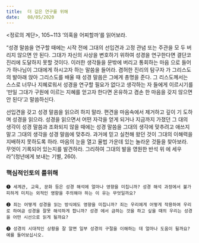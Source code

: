```yaml
---
title:  더 깊은 연구를 위해
date:   08/05/2020
---
```


<정로의 계단>, 105~113 ‘의혹을 어찌할까’를 읽어보라.

“성경 말씀을 연구할 때에는 시작 전에 그대의 선입견과 고정 관념 또는 주관을 모
두 버리지 않으면 안 된다. 그대가 자신의 사상을 변호하기 위하여 성경을 연구한다면
결단코 진리에 도달하지 못할 것이다. 이러한 생각들을 문밖에 버리고 통회하는 마음
으로 들어가 하나님이 그대에게 하시고자 하는 말씀을 들어라. 겸허한 진리의 탐구자
가 그리스도의 발아래 앉아 그리스도를 배울 때 성경 말씀은 그에게 총명을 준다. 그
리스도께서는 스스로 너무나 지혜로워서 성경을 연구할 필요가 없다고 생각하는 자
들에게 이르시기를 ‘만일 그대가 구원에 이르는 지혜를 얻고자 한다면 온유하고 겸손
한 마음을 갖지 않으면 안 된다’고 말씀하신다.

선입견을 갖고 성경 말씀을 읽으려 하지 말라. 편견을 마음속에서 제거하고 깊이 기
도하며 성경을 읽으라. 성경을 읽으면서 어떤 자각을 얻게 되거나 지금까지 가졌던 그
대의 생각이 성경 말씀과 조화되지 않을 때에는 성경 말씀을 그대의 생각에 맞추려고
애쓰지 말고 그대의 생각을 성경 말씀에 맞추라. 과거에 믿고 실천해 왔던 것이 그대의
이해력을 지배하지 못하도록 하라. 마음의 눈을 열고 율법 가운데 있는 놀라운 것들을
찾아보라. 무엇이 기록되어 있는지를 발견하라. 그리하여 그대의 발을 영원한 반석 위
에 세우라”(청년에게 보내는 기별, 260).

### 핵심적인토의 를위해

`➊ 세계관, 교육, 문화 등은 성경 해석에 얼마나 영향을 미칩니까? 성경
해석 과정에서 불가피하게 미치는 외적인 영향을 주의해야 하는 이
유는 무엇일까요?`

`➋ 죄는 어떻게 성경을 읽는 방식에도 영향을 미칩니까? 죄는 우리에게
어떻게 작용하여 우리로 하여금 성경을 잘못 해석하게 합니까? 성경
에서 금하는 것을 하고 싶을 때의 우리는 성경을 어떤 시선으로 읽게 될까요?`

`➌ 성경의 시대적인 상황을 잘 알면 일부 성경의 구절을 이해하는 데 얼마나 도움이 될까요?
예를 들어보십시오.`
